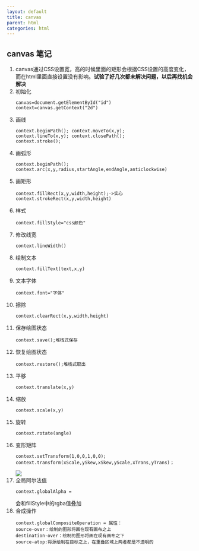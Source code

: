 ```yaml
---
layout: default
title: canvas
parent: html
categories: html
---
```


canvas 笔记
--
1. canvas通过CSS设置宽，高的时候里面的矩形会根据CSS设置的高度变化，而在html里面直接设置没有影响。<b>试验了好几次都未解决问题，以后再找机会解决</b>
2. 初始化<pre><code>canvas=document.getElementById("id")
context=canvas.getContext("2d")</code></pre>
3. 画线<pre><code>context.beginPath();
context.moveTo(x,y);
context.lineTo(x,y);
context.closePath();
context.stroke();</code></pre>
4. 画弧形<pre><code>context.beginPath();
context.arc(x,y,radius,startAngle,endAngle,anticlockwise)</code></pre>
5. 画矩形<pre><code>context.fillRect(x,y,width,height);->实心
context.strokeRect(x,y,width,height)</code></pre>
6. 样式<pre><code>context.fillStyle="css颜色"</code></pre>
7. 修改线宽<pre><code>context.lineWidth()</code></pre>
8. 绘制文本<pre><code>context.fillText(text,x,y)</code></pre>
9. 文本字体<pre><code>context.font="字体"</code></pre>
10. 擦除<pre><code>context.clearRect(x,y,width,height)</code></pre>
11. 保存绘图状态<pre><code>context.save();堆栈式保存</code></pre>
12. 恢复绘图状态<pre><code>context.restore();堆栈式取出</code></pre>
13. 平移<pre><code>context.translate(x,y)</code></pre>
14. 缩放<pre><code>context.scale(x,y)</code></pre>
15. 旋转<pre><code>context.rotate(angle)</code></pre>
16. 变形矩阵<pre><code>context.setTransform(1,0,0,1,0,0);
context.transform(xScale,ySkew,xSkew,yScale,xTrans,yTrans)；</code></pre>![](http://i.imgur.com/HaRlTar.png)
17. 全局阿尔法值<pre><code>context.globalAlpha = </code></pre>会和fillStyle中的rgba值叠加
18. 合成操作<pre><code>context.globalCompositeOperation = 
属性：
source-over：绘制的图形将画在现有画布之上
destination-over：绘制的图形将画在现有画布之下
source-atop:将源绘制在目标之上，在重叠区域上两者都是不透明的</code></pre>